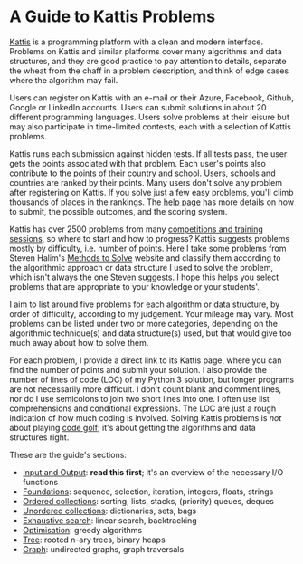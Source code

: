 # A Guide to Kattis Problems

[Kattis](https://open.kattis.com)
is a programming platform with a clean and modern interface.
Problems on Kattis and similar platforms
cover many algorithms and data structures,
and they are good practice to pay attention to details,
separate the wheat from the chaff in a problem description,
and think of edge cases where the algorithm may fail.

Users can register on Kattis with an e-mail or their
Azure, Facebook, Github, Google or LinkedIn accounts.
Users can submit solutions in about 20 different programming languages.
Users solve problems at their leisure but may also participate in time-limited
contests, each with a selection of Kattis problems.

Kattis runs each submission against hidden tests.
If all tests pass, the user gets the points associated with that problem.
Each user's points also contribute to the points of their country and school.
Users, schools and countries are ranked by their points.
Many users don't solve any problem after registering on Kattis.
If you solve just a few easy problems,
you'll climb thousands of places in the rankings.
The [help page](https://open.kattis.com/help) has more details
on how to submit, the possible outcomes, and the scoring system.

Kattis has over 2500 problems from many
[competitions and training sessions](https://open.kattis.com/problem-sources),
so where to start and how to progress?
Kattis suggests problems mostly by difficulty, i.e. number of points.
Here I take some problems from
Steven Halim's [Methods to Solve](https://cpbook.net/methodstosolve) website and classify them according to the algorithmic approach or data structure
I used to solve the problem, which isn't always the one Steven suggests.
I hope this helps you select problems that are appropriate to your knowledge
or your students'.

I aim to list around five problems for each algorithm or data structure,
by order of difficulty, according to my judgement. Your mileage may vary.
Most problems can be listed under two or more categories, depending on the
algorithmic technique(s) and data structure(s) used,
but that would give too much away about how to solve them.

For each problem, I provide a direct link to its Kattis page,
where you can find the number of points and submit your solution.
I also provide the number of lines of code (LOC) of my Python 3 solution,
but longer programs are not necessarily more difficult.
I don't count blank and comment lines, nor
do I use semicolons to join two short lines into one.
I often use list comprehensions and conditional expressions.
The LOC are just a rough indication of how much coding is involved.
Solving Kattis problems is _not_ about playing
[code golf](https://en.wikipedia.org/wiki/Code_golf);
it's about getting the algorithms and data structures right.

These are the guide's sections:

- [Input and Output](input.md): **read this first**;
  it's an overview of the necessary I/O functions
- [Foundations](foundations.md): sequence, selection, iteration,
  integers, floats, strings
- [Ordered collections](ordered.md):
  sorting, lists, stacks, (priority) queues, deques
- [Unordered collections](unordered.md): dictionaries, sets, bags
- [Exhaustive search](exhaustive.md): linear search, backtracking
- [Optimisation](optimisation.md): greedy algorithms
- [Tree](tree.md): rooted n-ary trees, binary heaps
- [Graph](graph.md): undirected graphs, graph traversals
